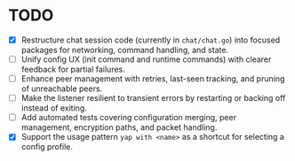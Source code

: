 # TODO

- [x] Restructure chat session code (currently in `chat/chat.go`) into focused packages for networking, command handling, and state.
- [ ] Unify config UX (init command and runtime commands) with clearer feedback for partial failures.
- [ ] Enhance peer management with retries, last-seen tracking, and pruning of unreachable peers.
- [ ] Make the listener resilient to transient errors by restarting or backing off instead of exiting.
- [ ] Add automated tests covering configuration merging, peer management, encryption paths, and packet handling.
- [x] Support the usage pattern `yap with <name>` as a shortcut for selecting a config profile.
